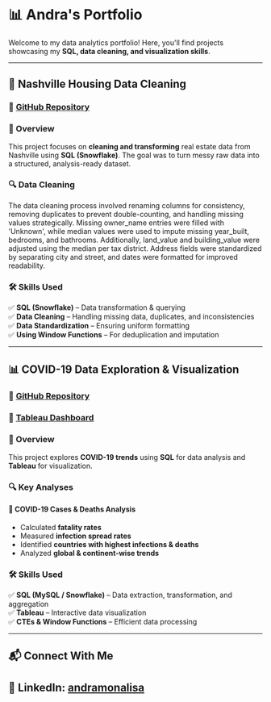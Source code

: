 # 📊 Andra's Portfolio  

Welcome to my data analytics portfolio! Here, you'll find projects showcasing my **SQL, data cleaning, and visualization skills**.

---

## 🏡 Nashville Housing Data Cleaning  

### 🔗 [GitHub Repository](https://github.com/andramonalisa/nashville-housing-data-cleaning)  

### 📌 Overview  
This project focuses on **cleaning and transforming** real estate data from Nashville using **SQL (Snowflake)**. The goal was to turn messy raw data into a structured, analysis-ready dataset.  

### 🔍 Data Cleaning
The data cleaning process involved renaming columns for consistency, removing duplicates to prevent double-counting, and handling missing values strategically. Missing owner_name entries were filled with 'Unknown', while median values were used to impute missing year_built, bedrooms, and bathrooms. Additionally, land_value and building_value were adjusted using the median per tax district. Address fields were standardized by separating city and street, and dates were formatted for improved readability.

### 🛠 Skills Used  
✅ **SQL (Snowflake)** – Data transformation & querying  
✅ **Data Cleaning** – Handling missing data, duplicates, and inconsistencies  
✅ **Data Standardization** – Ensuring uniform formatting  
✅ **Using Window Functions** – For deduplication and imputation  

---

## 📊 COVID-19 Data Exploration & Visualization  

### 🔗 [GitHub Repository](https://github.com/andramonalisa/-COVID-19-Data-Exploration-Visualization)  
### 🔗 [Tableau Dashboard](https://public.tableau.com/app/profile/andra.ignat/viz/CovidDashboard_17407575334040/Dashboard1?publish=yes)  

### 📌 Overview  
This project explores **COVID-19 trends** using **SQL** for data analysis and **Tableau** for visualization.  

### 🔍 Key Analyses  
#### 🦠 COVID-19 Cases & Deaths Analysis  
- Calculated **fatality rates**  
- Measured **infection spread rates**  
- Identified **countries with highest infections & deaths**  
- Analyzed **global & continent-wise trends**  

### 🛠 Skills Used  
✅ **SQL (MySQL / Snowflake)** – Data extraction, transformation, and aggregation  
✅ **Tableau** – Interactive data visualization  
✅ **CTEs & Window Functions** – Efficient data processing  


---

## 📬 Connect With Me  
💼 **LinkedIn**: [andramonalisa](https://www.linkedin.com/in/andramonalisa/)
---

